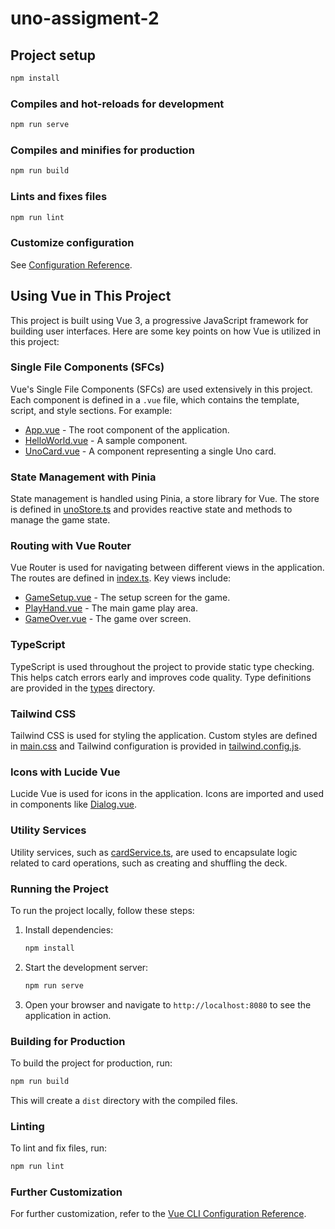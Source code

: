 # uno-assigment-2

## Project setup
```sh
npm install
```

### Compiles and hot-reloads for development
```sh
npm run serve
```

### Compiles and minifies for production
```sh
npm run build
```

### Lints and fixes files
```sh
npm run lint
```

### Customize configuration
See [Configuration Reference](https://cli.vuejs.org/config/).

## Using Vue in This Project

This project is built using Vue 3, a progressive JavaScript framework for building user interfaces. Here are some key points on how Vue is utilized in this project:

### Single File Components (SFCs)

Vue's Single File Components (SFCs) are used extensively in this project. Each component is defined in a `.vue` file, which contains the template, script, and style sections. For example:
- [App.vue](src/App.vue) - The root component of the application.
- [HelloWorld.vue](src/components/HelloWorld.vue) - A sample component.
- [UnoCard.vue](src/components/UnoCard.vue) - A component representing a single Uno card.

### State Management with Pinia

State management is handled using Pinia, a store library for Vue. The store is defined in [unoStore.ts](src/store/unoStore.ts) and provides reactive state and methods to manage the game state.

### Routing with Vue Router

Vue Router is used for navigating between different views in the application. The routes are defined in [index.ts](src/router/index.ts). Key views include:
- [GameSetup.vue](src/views/GameSetup.vue) - The setup screen for the game.
- [PlayHand.vue](src/views/PlayHand.vue) - The main game play area.
- [GameOver.vue](src/views/GameOver.vue) - The game over screen.

### TypeScript

TypeScript is used throughout the project to provide static type checking. This helps catch errors early and improves code quality. Type definitions are provided in the [types](src/types) directory.

### Tailwind CSS

Tailwind CSS is used for styling the application. Custom styles are defined in [main.css](src/assets/main.css) and Tailwind configuration is provided in [tailwind.config.js](tailwind.config.js).

### Icons with Lucide Vue

Lucide Vue is used for icons in the application. Icons are imported and used in components like [Dialog.vue](src/components/ui/Dialog.vue).

### Utility Services

Utility services, such as [cardService.ts](src/services/cardService.ts), are used to encapsulate logic related to card operations, such as creating and shuffling the deck.

### Running the Project

To run the project locally, follow these steps:
1. Install dependencies:
    ```sh
    npm install
    ```
2. Start the development server:
    ```sh
    npm run serve
    ```
3. Open your browser and navigate to `http://localhost:8080` to see the application in action.

### Building for Production

To build the project for production, run:
```sh
npm run build
```
This will create a `dist` directory with the compiled files.

### Linting

To lint and fix files, run:
```sh
npm run lint
```

### Further Customization

For further customization, refer to the [Vue CLI Configuration Reference](https://cli.vuejs.org/config/).